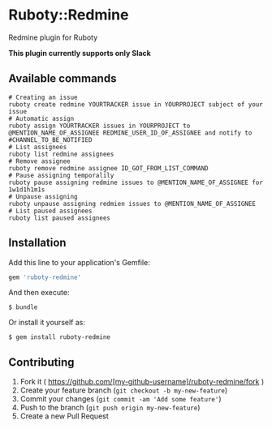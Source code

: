 # Ruboty::Redmine

Redmine plugin for Ruboty

**This plugin currently supports only Slack**

## Available commands

```
# Creating an issue
ruboty create redmine YOURTRACKER issue in YOURPROJECT subject of your issue
# Automatic assign
ruboty assign YOURTRACKER issues in YOURPROJECT to @MENTION_NAME_OF_ASSIGNEE REDMINE_USER_ID_OF_ASSIGNEE and notify to #CHANNEL_TO_BE_NOTIFIED
# List assignees
ruboty list redmine assignees
# Remove assignee
ruboty remove redmine assignee ID_GOT_FROM_LIST_COMMAND
# Pause assigning temporalily
ruboty pause assigning redmine issues to @MENTION_NAME_OF_ASSIGNEE for 1w1d1h1m1s
# Unpause assigning
ruboty unpause assigning redmien issues to @MENTION_NAME_OF_ASSIGNEE
# List paused assignees
ruboty list paused assignees
```

## Installation

Add this line to your application's Gemfile:

```ruby
gem 'ruboty-redmine'
```

And then execute:

    $ bundle

Or install it yourself as:

    $ gem install ruboty-redmine

## Contributing

1. Fork it ( https://github.com/[my-github-username]/ruboty-redmine/fork )
2. Create your feature branch (`git checkout -b my-new-feature`)
3. Commit your changes (`git commit -am 'Add some feature'`)
4. Push to the branch (`git push origin my-new-feature`)
5. Create a new Pull Request
